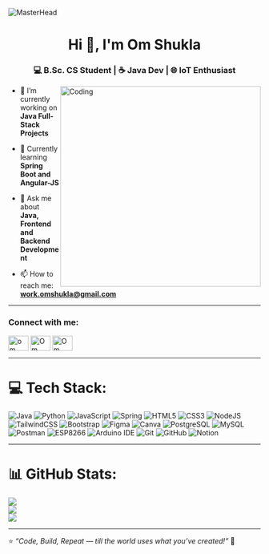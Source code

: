 ![MasterHead](https://firebasestorage.googleapis.com/v0/b/flexi-coding.appspot.com/o/dempgi7-520f8d5f-63d4-4453-8822-dbc149ae27f8.gif?alt=media&token=91c0c7b2-93c3-4029-b011-1a8703c5730d)

<h1 align="center">Hi 👋, I'm Om Shukla</h1>
<h3 align="center">💻 B.Sc. CS Student | ☕ Java Dev | 🌐 IoT Enthusiast</h3>

<img align="right" alt="Coding" width="400" src="https://cdn.dribbble.com/users/1162077/screenshots/3848914/programmer.gif">

- 🔭 I’m currently working on **Java Full-Stack Projects**

- 🌱 Currently learning **Spring Boot and Angular-JS**

- 💬 Ask me about **Java, Frontend and Backend Development**

- 📫 How to reach me: **work.omshukla@gmail.com**

---

<h3 align="left">Connect with me:</h3>
<p align="left">
<a href="https://x.com/Om_Shukla_03" target="blank"><img align="center" src="https://raw.githubusercontent.com/rahuldkjain/github-profile-readme-generator/master/src/images/icons/Social/twitter.svg" alt="om shukla" height="30" width="40" /></a>
<a href="https://linkedin.com/in/omshukla2005" target="blank"><img align="center" src="https://raw.githubusercontent.com/rahuldkjain/github-profile-readme-generator/master/src/images/icons/Social/linked-in-alt.svg" alt="Om Shukla" height="30" width="40" /></a>
<a href="https://github.com/omshukla03" target="blank"><img align="center" src="https://raw.githubusercontent.com/rahuldkjain/github-profile-readme-generator/master/src/images/icons/Social/github.svg" alt="Om Shukla" height="30" width="40" /></a>
</p>

---

# 💻 Tech Stack:

![Java](https://img.shields.io/badge/Java-%23ED8B00.svg?style=for-the-badge&logo=openjdk&logoColor=white)  ![Python](https://img.shields.io/badge/Python-3776AB?style=for-the-badge&logo=python&logoColor=white) ![JavaScript](https://img.shields.io/badge/javascript-%23323330.svg?style=for-the-badge&logo=javascript&logoColor=%23F7DF1E)  ![Spring](https://img.shields.io/badge/Spring-6DB33F.svg?style=for-the-badge&logo=spring&logoColor=white) ![HTML5](https://img.shields.io/badge/html5-%23E34F26.svg?style=for-the-badge&logo=html5&logoColor=white)  ![CSS3](https://img.shields.io/badge/css3-%231572B6.svg?style=for-the-badge&logo=css3&logoColor=white)  ![NodeJS](https://img.shields.io/badge/node.js-6DA55F?style=for-the-badge&logo=node.js&logoColor=white)  ![TailwindCSS](https://img.shields.io/badge/tailwindcss-%2338B2AC.svg?style=for-the-badge&logo=tailwind-css&logoColor=white)  ![Bootstrap](https://img.shields.io/badge/bootstrap-%238511FA.svg?style=for-the-badge&logo=bootstrap&logoColor=white)  ![Figma](https://img.shields.io/badge/figma-%23F24E1E.svg?style=for-the-badge&logo=figma&logoColor=white)  ![Canva](https://img.shields.io/badge/Canva-%2300C4CC.svg?style=for-the-badge&logo=Canva&logoColor=white)  ![PostgreSQL](https://img.shields.io/badge/PostgreSQL-336791?style=for-the-badge&logo=postgresql&logoColor=white)  ![MySQL](https://img.shields.io/badge/MySQL-00000F?style=for-the-badge&logo=mysql&logoColor=white)  ![Postman](https://img.shields.io/badge/Postman-FF6C37?style=for-the-badge&logo=postman&logoColor=white)  ![ESP8266](https://img.shields.io/badge/ESP8266-000000?style=for-the-badge&logo=espressif&logoColor=white)  ![Arduino IDE](https://img.shields.io/badge/Arduino_IDE-00979D?style=for-the-badge&logo=arduino&logoColor=white)  ![Git](https://img.shields.io/badge/git-%23F05033.svg?style=for-the-badge&logo=git&logoColor=white)  ![GitHub](https://img.shields.io/badge/github-%23121011.svg?style=for-the-badge&logo=github&logoColor=white)  ![Notion](https://img.shields.io/badge/Notion-%23000000.svg?style=for-the-badge&logo=notion&logoColor=white)

---

# 📊 GitHub Stats:

![](https://github-readme-stats.vercel.app/api?username=omshukla03&theme=radical&hide_border=false&include_all_commits=false&count_private=false)<br/>
![](https://github-readme-streak-stats.herokuapp.com/?user=omshukla03&theme=radical&hide_border=false)<br/>
![](https://github-readme-stats.vercel.app/api/top-langs/?username=omshukla03&theme=radical&hide_border=false&layout=compact)

---

⭐ _“Code, Build, Repeat — till the world uses what you’ve created!”_ 🚀
